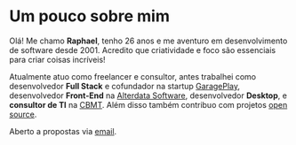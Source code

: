 # Um pouco sobre mim

Olá! Me chamo **Raphael**, tenho 26 anos e me aventuro em desenvolvimento de software desde 2001. Acredito que criatividade e foco são essenciais para criar coisas incríveis!

Atualmente atuo como freelancer e consultor, antes trabalhei como desenvolvedor **Full Stack** e cofundador na startup [GaragePlay](http://garageplay.net), desenvolvedor **Front-End** na [Alterdata Software](http://www.alterdata.com.br), desenvolvedor **Desktop**, e **consultor de TI** na [CBMT](http://www.cbmuaythai.com.br). Além disso também contribuo com projetos [open source](https://github.com/raphaklaus).

Aberto a propostas via <a href="mailto:&#114;&#097;&#112;&#104;&#097;&#107;&#108;&#097;&#117;&#115;&#064;&#103;&#109;&#097;&#105;&#108;&#046;&#099;&#111;&#109;">email</a>.

